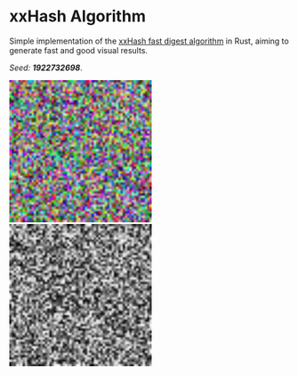 # xxHash Algorithm

Simple implementation of the [xxHash fast digest algorithm](https://cyan4973.github.io/xxHash/) in Rust, aiming to generate fast and good visual results.

_Seed: **1922732698**_.

<img src="https://github.com/CoboJ/Small-xxHash/blob/main/colored_hash.png" width="256" height="256" /> <img src="https://github.com/CoboJ/Small-xxHash/blob/main/uncolored_hash.png" width="256" height="256" />
